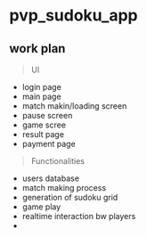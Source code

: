 # pvp_sudoku_app

## work plan
> UI

- login page
- main page
- match makin/loading screen
- pause screen
- game scree
- result page
- payment page

> Functionalities

- users database
- match making process
- generation of sudoku grid
- game play
- realtime interaction bw players
- 
